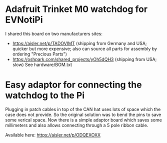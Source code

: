 # Adafruit Trinket M0 watchdog for EVNotiPi

I shared this board on two manufacturers sites:
- https://aisler.net/p/TADOVIMT (shipping from Germany and USA; quicker but more expensive; also can source all parts for assembly by ordering "Precious Parts")
- https://oshpark.com/shared_projects/yOh5dQH3 (shipping from USA; slow)
See hardware/BOM.txt

# Easy adaptor for connecting the watchdog to the Pi

Plugging in patch cables in top of the CAN hat uses lots of space which the case does not provide. So the original solution was to bend the pins to save some verical space. Now there is a simple adaptor board which saves some millimeters and also allows connecting through a 5 pole ribbon cable.

Available here: https://aisler.net/p/ODQEXOXX

